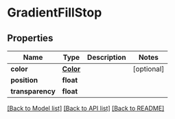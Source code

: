 # GradientFillStop

## Properties
Name | Type | Description | Notes
------------ | ------------- | ------------- | -------------
**color** | [**Color**](Color.md) |  | [optional] 
**position** | **float** |  | 
**transparency** | **float** |  | 

[[Back to Model list]](../README.md#documentation-for-models) [[Back to API list]](../README.md#documentation-for-api-endpoints) [[Back to README]](../README.md)


